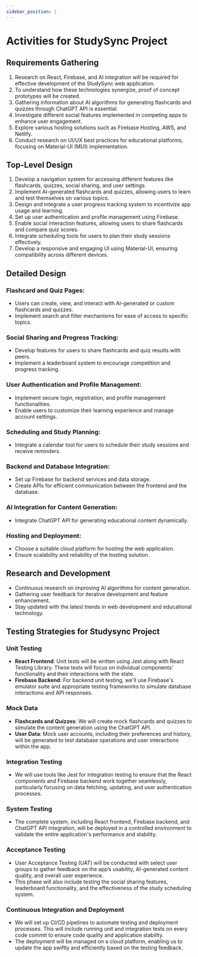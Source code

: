 ```yaml
---
sidebar_position: 1
---
```


# Activities for StudySync Project

## Requirements Gathering
1. Research on React, Firebase, and AI integration will be required for effective development of the StudySync web application.
2. To understand how these technologies synergize, proof of concept prototypes will be created.
3. Gathering information about AI algorithms for generating flashcards and quizzes through ChatGPT API is essential.
4. Investigate different social features implemented in competing apps to enhance user engagement.
5. Explore various hosting solutions such as Firebase Hosting, AWS, and Netlify.
6. Conduct research on UI/UX best practices for educational platforms, focusing on Material-UI (MUI) implementation.

## Top-Level Design
1. Develop a navigation system for accessing different features like flashcards, quizzes, social sharing, and user settings.
2. Implement AI-generated flashcards and quizzes, allowing users to learn and test themselves on various topics.
3. Design and integrate a user progress tracking system to incentivize app usage and learning.
4. Set up user authentication and profile management using Firebase.
5. Enable social interaction features, allowing users to share flashcards and compare quiz scores.
6. Integrate scheduling tools for users to plan their study sessions effectively.
7. Develop a responsive and engaging UI using Material-UI, ensuring compatibility across different devices.

## Detailed Design
### Flashcard and Quiz Pages:
  - Users can create, view, and interact with AI-generated or custom flashcards and quizzes.
  - Implement search and filter mechanisms for ease of access to specific topics.

### Social Sharing and Progress Tracking:
  - Develop features for users to share flashcards and quiz results with peers.
  - Implement a leaderboard system to encourage competition and progress tracking.

### User Authentication and Profile Management:
  - Implement secure login, registration, and profile management functionalities.
  - Enable users to customize their learning experience and manage account settings.

### Scheduling and Study Planning:
  - Integrate a calendar tool for users to schedule their study sessions and receive reminders.

### Backend and Database Integration:
  - Set up Firebase for backend services and data storage.
  - Create APIs for efficient communication between the frontend and the database.

### AI Integration for Content Generation:
  - Integrate ChatGPT API for generating educational content dynamically.

### Hosting and Deployment:
  - Choose a suitable cloud platform for hosting the web application.
  - Ensure scalability and reliability of the hosting solution.

## Research and Development
- Continuous research on improving AI algorithms for content generation.
- Gathering user feedback for iterative development and feature enhancement.
- Stay updated with the latest trends in web development and educational technology.

## Testing Strategies for Studysync Project

### Unit Testing

- **React Frontend**: Unit tests will be written using Jest along with React Testing Library. These tests will focus on individual components' functionality and their interactions with the state.
- **Firebase Backend**: For backend unit testing, we'll use Firebase's emulator suite and appropriate testing frameworks to simulate database interactions and API responses.

### Mock Data

- **Flashcards and Quizzes**: We will create mock flashcards and quizzes to simulate the content generation using the ChatGPT API.
- **User Data**: Mock user accounts, including their preferences and history, will be generated to test database operations and user interactions within the app.

### Integration Testing

- We will use tools like Jest for integration testing to ensure that the React components and Firebase backend work together seamlessly, particularly focusing on data fetching, updating, and user authentication processes.

### System Testing

- The complete system, including React frontend, Firebase backend, and ChatGPT API integration, will be deployed in a controlled environment to validate the entire application's performance and stability.

### Acceptance Testing

- User Acceptance Testing (UAT) will be conducted with select user groups to gather feedback on the app’s usability, AI-generated content quality, and overall user experience.
- This phase will also include testing the social sharing features, leaderboard functionality, and the effectiveness of the study scheduling system.

### Continuous Integration and Deployment

- We will set up CI/CD pipelines to automate testing and deployment processes. This will include running unit and integration tests on every code commit to ensure code quality and application stability.
- The deployment will be managed on a cloud platform, enabling us to update the app swiftly and efficiently based on the testing feedback.

